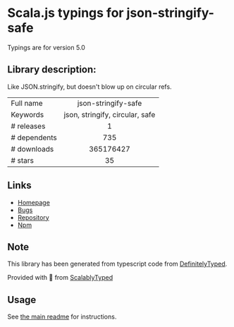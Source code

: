 
# Scala.js typings for json-stringify-safe

Typings are for version 5.0

## Library description:
Like JSON.stringify, but doesn't blow up on circular refs.

|                    |                 |
| ------------------ | :-------------: |
| Full name          | json-stringify-safe |
| Keywords           | json, stringify, circular, safe |
| # releases         | 1 |
| # dependents       | 735 |
| # downloads        | 365176427 |
| # stars            | 35 |

## Links
- [Homepage](https://github.com/isaacs/json-stringify-safe)
- [Bugs](https://github.com/isaacs/json-stringify-safe/issues)
- [Repository](https://github.com/isaacs/json-stringify-safe)
- [Npm](https://www.npmjs.com/package/json-stringify-safe)
    


## Note
This library has been generated from typescript code from [DefinitelyTyped](https://definitelytyped.org).

Provided with :purple_heart: from [ScalablyTyped](https://github.com/oyvindberg/ScalablyTyped)

## Usage
See [the main readme](../../readme.md) for instructions.


